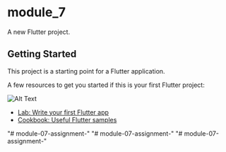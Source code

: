 # module_7

A new Flutter project.

## Getting Started

This project is a starting point for a Flutter application.



A few resources to get you started if this is your first Flutter project:




![Alt Text](https://imgur.com/a/oVtxcgQ)


- [Lab: Write your first Flutter app](https://docs.flutter.dev/get-started/codelab)
- [Cookbook: Useful Flutter samples](https://docs.flutter.dev/cookbook)



 
 "# module-07-assignment-" 
"# module-07-assignment-" 
"# module-07-assignment-" 
